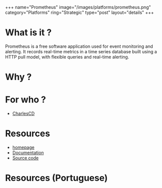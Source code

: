 +++
name="Prometheus"
image="/images/platforms/prometheus.png"
category="Platforms"
ring="Strategic"
type="post"
layout="details"
+++

# What is it ?

Prometheus is a free software application used for event monitoring and alerting. It records real-time metrics in a time series database built using a HTTP pull model, with flexible queries and real-time alerting.

# Why ?



# For who ?
* [CharlesCD](https://charlescd.io/)

# Resources
* [homepage](https://prometheus.io/)
* [Documentation](https://prometheus.io/docs/introduction/overview/)
* [Source code](https://github.com/prometheus/prometheus)


# Resources (Portuguese)
